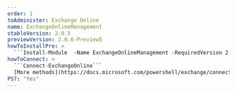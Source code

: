 ```yaml
---
order: 1
toAdminister: Exchange Online
name: ExchangeOnlineManagement
stableVersion: 2.0.5
previewVersion: 2.0.6-Preview5
howToInstallPre: >
  ```Install-Module  -Name ExchangeOnlineManagement -RequiredVersion 2.0.6-Preview5 -AllowPrerelease```
howToConnect: >
  ```Connect-ExchangeOnline```
  [More methods](https://docs.microsoft.com/powershell/exchange/connect-to-exchange-online-powershell?view=exchange-ps#connect-to-exchange-online-powershell-using-modern-authentication-with-or-without-mfa)
PS7: "Yes"
---
```

